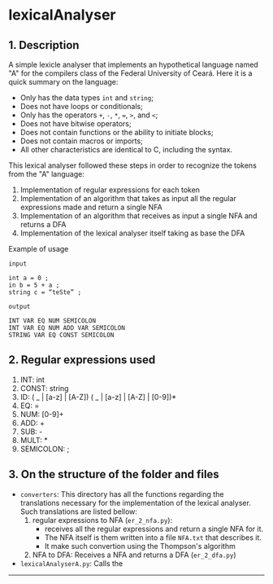 # lexicalAnalyser

## 1. Description

A simple lexicle analyser that implements an hypothetical language named "A" for the compilers class of the Federal University of Ceará. Here it is a quick summary on the language:

- Only has the data types `int` and `string`;
- Does not have loops or conditionals;
- Only has the operators `+`, `-`, `*`, `=`, `>`, and `<`;
- Does not have bitwise operators;
- Does not contain functions or the ability to initiate blocks;
- Does not contain macros or imports;
- All other characteristics are identical to C, including the syntax.

This lexical analyser followed these steps in order to recognize the tokens from the "A" language:

1. Implementation of regular expressions for each token
2. Implementation of an algorithm that takes as input all the regular expressions made and return a single NFA
3. Implementation of an algorithm that receives as input a single NFA and returns a DFA 
4. Implementation of the lexical analyser itself taking as base the DFA 

Example of usage

```
input

int a = 0 ;
in b = 5 + a ;
string c = “teSte” ;
```

```
output

INT VAR EQ NUM SEMICOLON
INT VAR EQ NUM ADD VAR SEMICOLON
STRING VAR EQ CONST SEMICOLON
```

## 2. Regular expressions used

1. INT: int
2. CONST: string 
3. ID: ( _ | \[a-z] | \[A-Z]) ( _ | \[a-z] | \[A-Z] | \[0-9])*
4. EQ: =
5. NUM: \[0-9]+
6. ADD: +
7. SUB: -
8. MULT: *
9. SEMICOLON: ;

## 3. On the structure of the folder and files

- `converters`: This directory has all the functions regarding the translations necessary for the implementation of the lexical analyser. Such translations are listed bellow:
    1. regular expressions to NFA (`er_2_nfa.py`):
        - receives all the regular expressions and return a single NFA for it.
        - The NFA itself is them written into a file `NFA.txt` that describes it.
        - It make such convertion using the Thompson's algorithm
    2. NFA to DFA: Receives a NFA and returns a DFA (`er_2_dfa.py`)
- `lexicalAnalyserA.py`: Calls the 

---